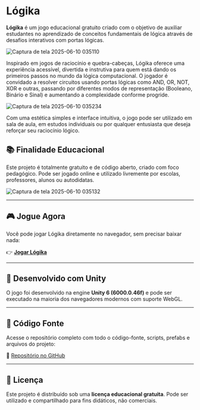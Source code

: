 # Lógika

**Lógika** é um jogo educacional gratuito criado com o objetivo de auxiliar estudantes no aprendizado de conceitos fundamentais de lógica através de desafios interativos com portas lógicas.

![Captura de tela 2025-06-10 035110](https://github.com/user-attachments/assets/ee3c3aff-9a57-4a99-b5ed-28343c46cc01)

Inspirado em jogos de raciocínio e quebra-cabeças, Lógika oferece uma experiência acessível, divertida e instrutiva para quem está dando os primeiros passos no mundo da lógica computacional. O jogador é convidado a resolver circuitos usando portas lógicas como AND, OR, NOT, XOR e outras, passando por diferentes modos de representação (Booleano, Binário e Sinal) e aumentando a complexidade conforme progride.

![Captura de tela 2025-06-10 035234](https://github.com/user-attachments/assets/217a13e4-ad8d-4b3f-b824-6a9972dffab1)

Com uma estética simples e interface intuitiva, o jogo pode ser utilizado em sala de aula, em estudos individuais ou por qualquer entusiasta que deseja reforçar seu raciocínio lógico.

## 📚 Finalidade Educacional

Este projeto é totalmente gratuito e de código aberto, criado com foco pedagógico. Pode ser jogado online e utilizado livremente por escolas, professores, alunos ou autodidatas.

![Captura de tela 2025-06-10 035132](https://github.com/user-attachments/assets/21e12416-a621-4a3f-a155-1d1319f33621)

---

## 🎮 Jogue Agora

Você pode jogar Lógika diretamente no navegador, sem precisar baixar nada:

👉 [**Jogar Lógika**](https://caio-saraiva.github.io/LOGIKA/)

---

## 🧠 Desenvolvido com Unity

O jogo foi desenvolvido na engine **Unity 6 (6000.0.46f)** e pode ser executado na maioria dos navegadores modernos com suporte WebGL.

---

## 📂 Código Fonte

Acesse o repositório completo com todo o código-fonte, scripts, prefabs e arquivos do projeto:

🔗 [Repositório no GitHub](https://github.com/Caio-Saraiva/Project_L)

---

## 📄 Licença

Este projeto é distribuído sob uma **licença educacional gratuita**. Pode ser utilizado e compartilhado para fins didáticos, não comerciais.
